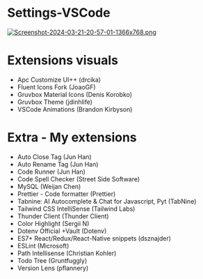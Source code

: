 # Settings-VSCode

[![Screenshot-2024-03-21-20-57-01-1366x768.png](https://i.postimg.cc/sDYdtRMd/Screenshot-2024-03-21-20-57-01-1366x768.png)](https://postimg.cc/2VSKZMd2)

# Extensions visuals

* Apc Customize UI++ (drcika)
* Fluent Icons Fork (JoaoGF)
* Gruvbox Material Icons (Denis Korobko)
* Gruvbox Theme (jdinhlife)
* VSCode Animations (Brandon Kirbyson)

# Extra - My extensions

* Auto Close Tag (Jun Han)
* Auto Rename Tag (Jun Han)
* Code Runner (Jun Han)
* Code Spell Checker (Street Side Software)
* MySQL (Weijan Chen)
* Prettier - Code formatter (Prettier)
* Tabnine: AI Autocomplete & Chat for Javascript, Pyt (TabNine)
* Tailwind CSS IntelliSense (Tailwind Labs)
* Thunder Client (Thunder Client)
* Color Highlight (Sergii N)
* Dotenv Official +Vault (Dotenv)
* ES7+ React/Redux/React-Native snippets (dsznajder)
* ESLint (Microsoft)
* Path Intellisense (Christian Kohler)
* Todo Tree (Gruntfuggly)
* Version Lens (pflannery)
